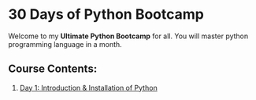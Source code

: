 # 30 Days of Python Bootcamp

Welcome to my **Ultimate Python Bootcamp** for all. You will master python programming language in a month.

## Course Contents:
1. [Day 1: Introduction & Installation of Python](/day01/)